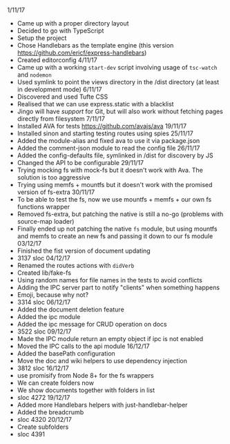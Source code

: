 1/11/17
- Came up with a proper directory layout
- Decided to go with TypeScript
- Setup the project
- Chose Handlebars as the template engine (this version https://github.com/ericf/express-handlebars)
- Created editorconfig
4/11/17
- Came up with a working `start-dev` script involving usage of `tsc-watch` and `nodemon`
- Used symlink to point the views directory in the /dist directory (at least in development mode)
6/11/17
- Discovered and used Tufte CSS
- Realised that we can use express.static with a blacklist
- Jingo will have _support_ for Git, but will also work without fetching pages directly from filesystem
7/11/17
- Installed AVA for tests https://github.com/avajs/ava
19/11/17
- Installed sinon and starting testing routes using spies
25/11/17
- Added the module-alias and fixed ava to use it via package.json
- Added the comment-json module to read the config file
26/11/17
- Added the config-defaults file, symlinked in /dist for discovery by JS
- Changed the API to be configurable
29/11/17
- Trying mocking fs with mock-fs but it doesn't work with Ava. The solution is too aggressive
- Trying using memfs + mountfs but it doesn't work with the promised version of fs-extra
30/11/17
- To be able to test the fs, now we use mountfs + memfs + our own fs functions wrapper
- Removed fs-extra, but patching the native is still a no-go (problems with source-map loader)
- Finally ended up not patching the native `fs` module, but using mountfs and memfs to create
  an new fs and passing it down to our fs module
03/12/17
- Finished the fist version of document updating
- 3137 sloc
04/12/17
- Renamed the routes actions with `didVerb`
- Created lib/fake-fs
- Using random names for file names in the tests to avoid conflicts
- Adding the IPC server part to notify "clients" when something happens
- Emoji, because why not?
- 3314 sloc
06/12/17
- Added the document deletion feature
- Added the ipc module
- Added the ipc message for CRUD operation on docs
- 3522 sloc
09/12/17
- Made the IPC module return an empty object if ipc is not enabled
- Moved the IPC calls to the api module
16/12/17
- Added the basePath configuration
- Move the doc and wiki helpers to use dependency injection
- 3812 sloc
16/12/17
- use promisify from Node 8+ for the fs wrappers
- We can create folders now
- We show documents together with folders in list
- sloc 4272
19/12/17
- Added more Handlebars helpers with just-handlebar-helper
- Added the breadcrumb
- sloc 4320
20/12/17
- Create subfolders
- sloc 4391
